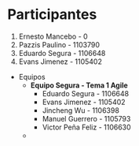 # Participantes

1. Ernesto Mancebo - 0
2. Pazzis Paulino - 1103790
3. Eduardo Segura - 1106648
4. Evans Jimenez - 1105402

- Equipos
  - **Equipo Segura - Tema 1 Agile**
    - Eduardo Segura - 1106648
    - Evans Jimenez - 1105402
    - Jincheng Wu - 1106398
    - Manuel Guerrero - 1105793
    - Victor Peña Feliz - 1106630
  - 